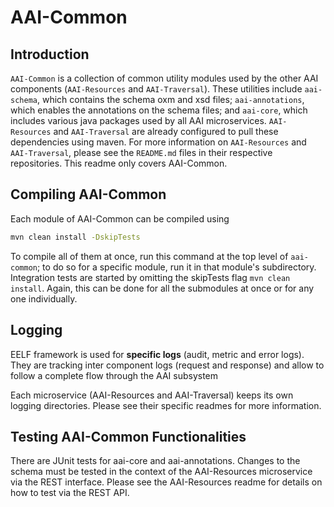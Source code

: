 # AAI-Common

## Introduction
`AAI-Common` is a collection of common utility modules used by the other AAI components (`AAI-Resources` and `AAI-Traversal`). These utilities include `aai-schema`, which contains the schema oxm and xsd files; `aai-annotations`, which enables the annotations on the schema files; and `aai-core`, which includes various java packages used by all AAI microservices. `AAI-Resources` and `AAI-Traversal` are already configured to pull these dependencies using maven. For more information on `AAI-Resources` and `AAI-Traversal`, please see the `README.md` files in their respective repositories. This readme only covers AAI-Common.

## Compiling AAI-Common
Each module of AAI-Common can be compiled using
``` bash
mvn clean install -DskipTests
```
To compile all of them at once, run this command at the top level of `aai-common`; to do so for a specific module, run it in that module's subdirectory. Integration tests are started by omitting the skipTests flag `mvn clean install`. Again, this can be done for all the submodules at once or for any one individually. 

## Logging
EELF framework is used for **specific logs** (audit, metric and error logs). They are tracking inter component logs (request and response) and allow to follow a complete flow through the AAI subsystem

Each microservice (AAI-Resources and AAI-Traversal) keeps its own logging directories. Please see their specific readmes for more information.

## Testing AAI-Common Functionalities
There are JUnit tests for aai-core and aai-annotations. Changes to the schema must be tested in the context of the AAI-Resources microservice via the REST interface. Please see the AAI-Resources readme for details on how to test via the REST API.


